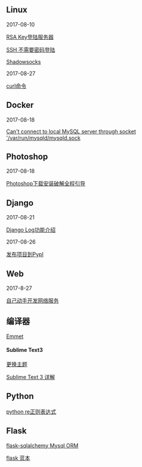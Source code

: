 ## Linux ##

2017-08-10

[RSA Key登陆服务器](http://blog.csdn.net/hawkdowen/article/details/38611051)

[SSH 不需要密码登陆](http://blog.csdn.net/hexudong08/article/details/7546027)

[Shadowsocks](https://www.loyalsoldier.me/fuck-the-gfw-with-my-own-shadowsocks-server/)

2017-08-27

[curl命令](http://blog.51yip.com/linux/1049.html)

## Docker ##

2017-08-18

[Can't connect to local MySQL server through socket '/var/run/mysqld/mysqld.sock](https://stackoverflow.com/questions/11657829/error-2002-hy000-cant-connect-to-local-mysql-server-through-socket-var-run)

## Photoshop ##

2017-08-18

[Photoshop下载安装破解全程引导](http://tieba.baidu.com/p/4791130877)

## Django ##

2017-08-21

[Django Log功能介绍](https://blog.igevin.info/posts/python-log/)

2017-08-26

[发布项目到PypI](https://www.shiyanlou.com/courses/596/labs/2053/document)

##  Web  ##

2017-8-27

[自己动手开发网络服务](http://codingpy.com/article/build-a-simple-web-server-part-one/)

## 编译器 ##

[Emmet](http://www.w3cplus.com/tools/using-emmet-speed-front-end-web-development.html)


#### Sublime Text3 ####

[更换主题](http://blog.sina.com.cn/s/blog_7035c6ac0102uwi6.html)

[Sublime Text 3 详解](http://www.cnblogs.com/bananaplan/p/Sublime-Text-3-Powerful.html)

## Python ##

[python re正则表达式](http://www.cnblogs.com/zhoujinyi/p/3159903.html)

## Flask ##

[flask-sqlalchemy Mysql ORM](https://wing324.github.io/2017/02/25/%E4%BD%BF%E7%94%A8flask-sqlalchemy%E7%8E%A9%E8%BD%ACMySQL/)

[flask 蓝本](https://www.zhihu.com/question/31748237)





